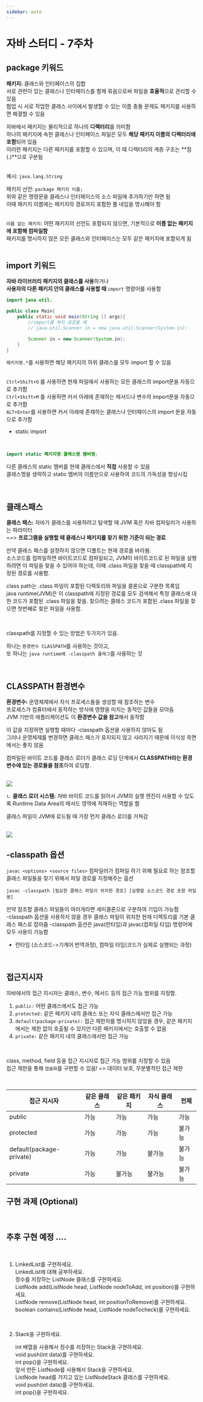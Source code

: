 ```yaml
---
sidebar: auto
---
```

# 자바 스터디 - 7주차
## package 키워드  

**패키지:** 클래스와 인터페이스의 집합  
서로 관련이 있는 클래스나 인터페이스를 함께 묶음으로써 파일을 **효율적**으로 관리할 수 있음  
협업 시 서로 작업한 클래스 사이에서 발생할 수 있는 이름 충돌 문제도 패키지를 사용하면 해결할 수 있음  

자바에서 패키지는 물리적으로 하나의 **디렉터리**를 의미함  
하나의 패키지에 속한 클래스나 인터페이스 파일은 모두 **해당 패키지 이름의 디렉터리에 포함**되어 있음   
이러한 패키지는 다른 패키지를 포함할 수 있으며, 이 때 디렉터리의 계층 구조는 **점(.)**으로 구분됨  
<br>

예시:  `java.lang.String`  

패키지 선언: `package 패키지 이름;`  
위와 같은 명령문을 클래스나 인터페이스의 소스 파일에 추가하기만 하면 됨  
이때 패키지 이름에는 패키지의 경로까지 포함한 풀 네임을 명시해야 함  \
<br>

`이름 없는 패키지`: 어떤 패키지의 선언도 포함되지 않으면, 기본적으로 **이름 없는 패키지에 포함해 컴파일함**  
패키지를 명시하지 않은 모든 클래스와 인터페이스는 모두 같은 패키지에 포함되게 됨   
<br>

## import 키워드
**자바 라이브러리 패키지의 클래스를 사용**하거나   
**사용자의 다른 패키지 안의 클래스를 사용할 때** `import` 명령어를 사용함  

```java
import java.util;

public class Main{
    public static void main(String [] args){
        //import를 하지 않았을 때 
        // java.util.Scanner in = new java.util.Scanner(System.in);

        Scanner in = new Scanner(System.in);
    } 
}

```

`패키지명.*`를 사용하면 해당 패키지의 하위 클래스를 모두 import 할 수 있음   
<br>

`Ctrl+Shift+O` 를 사용하면 현재 파일에서 사용하는 모든 클래스의 import문을 자동으로 추가함  
`Ctrl+Shift+M` 를 사용하면 커서 아래에 존재하는 메서드나 변수의 import문을 자동으로 추가함  
`ALT+Enter`를 사용하면 커서 아래에 존재하는 클래스나 인터페이스의 import 문을 자동으로 추가함  
 

- static import 

<br>

```java
import static 패키지명.클래스명.멤버명;   
```  
  
다른 클래스의 static 멤버를 현재 클래스에서 **직접** 사용할 수 있음  
클래스명을 생략하고 static 멤버의 이름만으로 사용하여 코드의 가독성을 향상시킴     

<br>

## 클래스패스  
**클래스 패스:** 자바가 클래스를 사용하려고 탐색할 때 JVM 혹은 자바 컴파일러가 사용하는 파라미터  
==> **프로그램을 실행할 때 클래스나 패키지를 찾기 위한 기준이 되는 경로**

만약 클래스 패스를 설정하지 않으면 디폴트는 현재 경로를 바라봄.  
소스코드를 컴파일하면 바이트코드로 컴파일되고, JVM이 바이트코드로 된 파일을 실행하려면 이 파일을 찾을 수 있어야 하는데, 이때 .class 파일을 찾을 때 classpath에 지정된 경로를 사용함.

class path는 .class 파일이 포함된 디렉토리와 파일을 콜론으로 구분한 목록임  
java runtime(JVM)은 이 classpath에 지정된 경로를 모두 검색해서 특정 클래스에 대한 코드가 포함된 .class 파일을 찾음. 찾으려는 클래스 코드가 포함된 .class 파일을 찾으면 첫번째로 찾은 파일을 사용함.  


<br>

classpath를 지정할 수 있는 방법은 두가지가 있음.  

하나는 `환경변수 CLASSPATH`를 사용하는 것이고,     
또 하나는 `java runtime에 -classpath 플래그`를 사용하는 것     

<br>


## CLASSPATH 환경변수  
**환경변수:** 운영체제에서 자식 프로세스들을 생성할 때 참조하는 변수  
프로세스가 컴퓨터에서 동작하는 방식에 영향을 미치는 동적인 값들을 모아둠  
JVM 기반의 애플리케이션도 이 **환경변수 값을 참고**해서 동작함  

이 값을 지정하면 실행할 때마다 -classpath 옵션을 사용하지 않아도 됨  
그러나 운영체제를 변경하면 클래스 패스가 유지되지 않고 사라지기 때문에 이식성 측면에서는 좋지 않음   

컴파일된 바이트 코드를 클래스 로더가 클래스 로딩 단계에서 **CLASSPATH라는 환경변수에 있는 경로들을 참조**하여 로딩함.  
<br>

![](./assets/환경변수.png)  

ㄴ **클래스 로더 시스템:** 자바 바이트 코드를 읽어서 JVM의 실행 엔진이 사용할 수 있도록 Runtime Data Area의 메서드 영역에 적재하는 역할을 함   

클래스 파일이 JVM에 로드될 때 가장 먼저 클래스 로더를 거쳐감    
<br>

![](./assets/클래스로더.png)



## -classpath 옵션  

`javac <options> <source files>`
컴파일러가 컴파일 하기 위해 필요로 하는 참조할 클래스 파일들을 찾기 위해서 파일 경로를 지정해주는 옵션  

`javac -classpath [필요한 클래스 파일이 위치한 경로] [실행할 소스코드 경로 포함 파일명]`

만약 참조할 클래스 파일들이 여러개라면 세미콜론으로 구분하여 기입이 가능함  
-classpath 옵션을 사용하지 않을 경우 클래스 파일이 위치한 현재 디렉토리를 기본 클래스 패스로 잡아줌
-classpath 옵션은 java(런타임)과 javac(컴파일 타임) 명령어에 모두 사용이 가능함  
+ 런타임 (소스코드->기계어 번역과정), 컴파일 타임(코드가 실제로 실행되는 과정)  
<br>


## 접근지시자   
자바에서의 접근 지시자는 클래스, 변수, 메서드 등의 접근 가능 범위를 지정함.  

1. `public:` 어떤 클래스에서도 접근 가능
2. `protected:` 같은 패키지 내의 클래스 또는 자식 클래스에서만 접근 가능
3. `default(package-private):` 접근 제한자를 명시하지 않았을 경우, 같은 패키지에서는 제한 없이 호출될 수 있지만 다른 패키지에서는 호출할 수 없음
4. `private:` 같은 패키지 내의 클래스에서만 접근 가능

<br>

class, method, field 등을 접근 지시자로 접근 가능 범위를 지정할 수 있음  
접근 제한을 통해 `캡슐화`를 구현할 수 있음! => 데이터 보호, 무분별적인 접근 제한

<br>

| 접근 지시자              | 같은 클래스 | 같은 패키지 | 자식 클래스 | 전체   |
| ------------------------ | ----------- | ----------- | ----------- | ------ |
| public                   | 가능        | 가능        | 가능        | 가능   |
| protected                | 가능        | 가능        | 가능        | 불가능 |
| default(package-private) | 가능        | 가능        | 불가능      | 불가능 |
| private                  | 가능        | 불가능      | 불가능      | 불가능 |


## 구현 과제 (Optional)  

<br>

## 추후 구현 예정 ....

<br>

1. LinkedList를 구현하세요.  
    LinkedList에 대해 공부하세요.  
    정수를 저장하는 ListNode 클래스를 구현하세요.  
    ListNode add(ListNode head, ListNode nodeToAdd, int position)를 구현하세요.  
    ListNode remove(ListNode head, int positionToRemove)를 구현하세요.  
    boolean contains(ListNode head, ListNode nodeTocheck)를 구현하세요.  
<br>

2. Stack을 구현하세요.  

    int 배열을 사용해서 정수를 저장하는 Stack을 구현하세요.  
    void push(int data)를 구현하세요.  
    int pop()을 구현하세요.  
    앞서 만든 ListNode를 사용해서 Stack을 구현하세요.  
    ListNode head를 가지고 있는 ListNodeStack 클래스를 구현하세요.  
    void push(int data)를 구현하세요.  
    int pop()을 구현하세요.  